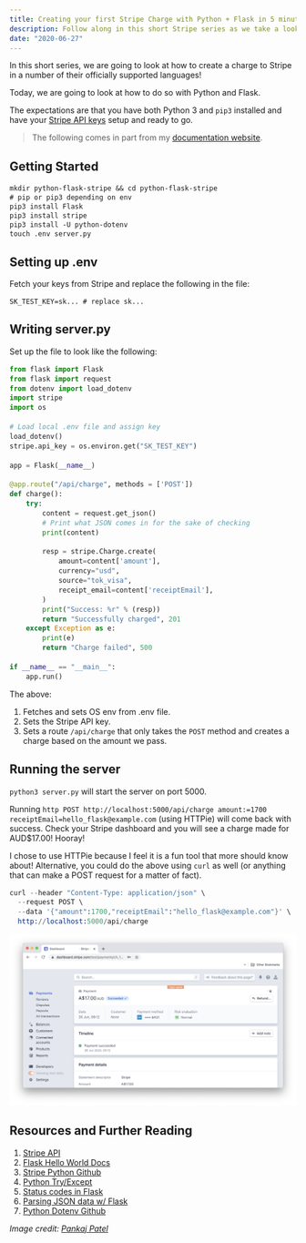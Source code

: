 ```yaml
---
title: Creating your first Stripe Charge with Python + Flask in 5 minutes
description: Follow along in this short Stripe series as we take a look at making a Stripe charge in a few different languages!
date: "2020-06-27"
---
```


In this short series, we are going to look at how to create a charge to Stripe in a number of their officially supported languages!

Today, we are going to look at how to do so with Python and Flask.

The expectations are that you have both Python 3 and `pip3` installed and have your [Stripe API keys](https://stripe.com/docs/keys) setup and ready to go.

> The following comes in part from my [documentation website](https://docs.dennisokeeffe.com/manual-stripe-flask-stripe-configuration).



## Getting Started

```shell
mkdir python-flask-stripe && cd python-flask-stripe
# pip or pip3 depending on env
pip3 install Flask
pip3 install stripe
pip3 install -U python-dotenv
touch .env server.py
```



## Setting up .env

Fetch your keys from Stripe and replace the following in the file:

```shell
SK_TEST_KEY=sk... # replace sk...
```



## Writing server.py

Set up the file to look like the following:

```python
from flask import Flask
from flask import request
from dotenv import load_dotenv
import stripe
import os

# Load local .env file and assign key
load_dotenv()
stripe.api_key = os.environ.get("SK_TEST_KEY")

app = Flask(__name__)

@app.route("/api/charge", methods = ['POST'])
def charge():
    try:
        content = request.get_json()
        # Print what JSON comes in for the sake of checking
        print(content)

        resp = stripe.Charge.create(
            amount=content['amount'],
            currency="usd",
            source="tok_visa",
            receipt_email=content['receiptEmail'],
        )
        print("Success: %r" % (resp))
        return "Successfully charged", 201
    except Exception as e:
        print(e)
        return "Charge failed", 500

if __name__ == "__main__":
    app.run()
```

The above:

1. Fetches and sets OS env from .env file.
2. Sets the Stripe API key.
3. Sets a route `/api/charge` that only takes the `POST` method and creates a charge based on the amount we pass.



## Running the server

`python3 server.py` will start the server on port 5000.

Running `http POST http://localhost:5000/api/charge amount:=1700 receiptEmail=hello_flask@example.com` (using HTTPie) will come back with success. Check your Stripe dashboard and you will see a charge made for AUD\$17.00! Hooray!

I chose to use HTTPie because I feel it is a fun tool that more should know about! Alternative, you could do the above using `curl` as well (or anything that can make a POST request for a matter of fact).

```s
curl --header "Content-Type: application/json" \
  --request POST \
  --data '{"amount":1700,"receiptEmail":"hello_flask@example.com"}' \
  http://localhost:5000/api/charge
```

![Stripe Dashboard](../assets/2020-06-26-stripe-dashboard.png)



## Resources and Further Reading

1. [Stripe API](https://stripe.com/docs/api?lang=python)
2. [Flask Hello World Docs](https://docs.dennisokeeffe.com/manual-flask-hello-world)
3. [Stripe Python Github](https://github.com/stripe/stripe-python)
4. [Python Try/Except](https://www.w3schools.com/python/python_try_except.asp)
5. [Status codes in Flask](https://stackoverflow.com/questions/45412228/flask-sending-data-and-status-code-through-a-response-object/45412576)
6. [Parsing JSON data w/ Flask](https://techtutorialsx.com/2017/01/07/flask-parsing-json-data/)
7. [Python Dotenv Github](https://github.com/theskumar/python-dotenv)

_Image credit: [Pankaj Patel](https://unsplash.com/@pankajpatel)_

